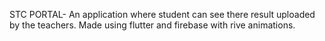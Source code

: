 STC PORTAL- An application where student can see there result uploaded by the teachers.
Made using flutter and firebase with rive animations.
